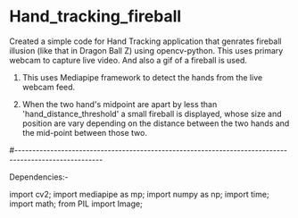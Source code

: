 # Hand_tracking_fireball
Created a simple code for Hand Tracking application that genrates fireball illusion (like that in Dragon Ball Z) using opencv-python. This uses primary webcam to capture live video. And also a gif of a fireball is used.

1. This uses Mediapipe framework to detect the hands from the live webcam feed.

2. When the two hand's midpoint are apart by less than 'hand_distance_threshold' a small fireball is displayed, whose size and position are vary depending on the distance between the two hands and the mid-point between those two.

#------------------------------------------------------------------------------------------------------

Dependencies:-

import cv2;
import mediapipe as mp;
import numpy as np;
import time;
import math;
from PIL import Image;
